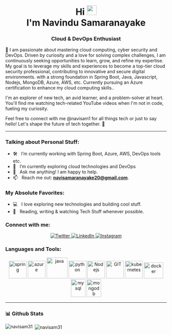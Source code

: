 <h1 align="center">Hi <img src="https://user-images.githubusercontent.com/42378118/110234147-e3259600-7f4e-11eb-95be-0c4047144dea.gif" width="30"><br> I'm Navindu Samaranayake</h1>
<h3 align="center"> Cloud & DevOps Enthusiast </h3>


🚀 I am passionate about mastering cloud computing, cyber security and DevOps. Driven by curiosity and a love for solving complex challenges, I am continuously seeking opportunities to learn, grow, and refine my expertise. My goal is to leverage my skills and experiences to become a top-tier cloud security professional, contributing to innovative and secure digital environments. with a strong foundation in Spring Boot, Java, Javascript, Nodejs, MongoDB, Azure, AWS, etc. Currently pursuing an Azure certification to enhance my cloud computing skills..

I'm an explorer of new tech, an avid learner, and a problem-solver at heart. You'll find me watching tech-related YouTube videos when I'm not in code, fueling my curiosity.

Feel free to connect with me @navisam1 for all things tech or just to say hello! Let's shape the future of tech together. 🌟
<br>

---
  
### Talking about Personal Stuff:

- 🛠 &nbsp; I’m currently working with Spring Boot, Azure, AWS, DevOps tools etc.
- 🚀 &nbsp; I’m currently exploring cloud technologies and DevOps 
- 💬 &nbsp; Ask me anything! I am happy to help.
- 📫 &nbsp; Reach me out: **navisamaranayake20@gmail.com**.

### My Absolute Favorites:

- 💻 &nbsp; I love exploring new technologies and building cool stuff.
- 📰 &nbsp; Reading, writing & watching Tech Stuff whenever possible.


<h3 align="left">Connect with me:</h3>
<p align="center">
  <a href="https://twitter.com/navisam334367" target="_blank">
    <img src="https://img.shields.io/badge/twitter-%231DA1F2.svg?&style=for-the-badge&logo=twitter&logoColor=white&color=071A2C" alt="Twitter"/>
  </a>
  <a href="https://www.linkedin.com/in/navisam1" target="_blank">
    <img src="https://img.shields.io/badge/linkedin-%230077B5.svg?&style=for-the-badge&logo=linkedin&logoColor=white&color=071A2C" alt="LinkedIn"/>
  </a>
  <a href="https://instagram.com/naviiindus" target="_blank">
    <img src="https://img.shields.io/badge/instagram-%23E4405F.svg?&style=for-the-badge&logo=instagram&logoColor=white&color=071A2C" alt="Instagram"/>
  </a>
</p>

<h3 align="left">Languages and Tools:</h3>

<p align="center">
      <img src="https://www.vectorlogo.zone/logos/springio/springio-icon.svg" alt="spring" width="55" height="55"/>
      <img src="https://www.vectorlogo.zone/logos/microsoft_azure/microsoft_azure-icon.svg" alt="azure" width="55" height="55"/>
      <img src="https://www.vectorlogo.zone/logos/java/java-icon.svg" alt="java" width="65" height="65"/> 
      <img src="https://www.vectorlogo.zone/logos/python/python-icon.svg" alt="python" width="55" height="55"/>
      <img src="https://www.vectorlogo.zone/logos/nodejs/nodejs-icon.svg" alt="Nodejs" width="55" height="55"/>
      <img src="https://www.vectorlogo.zone/logos/git-scm/git-scm-icon.svg" alt="GIT" width="55" height="55"/> 
      <img src="https://www.vectorlogo.zone/logos/kubernetes/kubernetes-icon.svg" alt="kubernetes" width="55" height="55"/>
      <img src="https://www.vectorlogo.zone/logos/docker/docker-official.svg" alt="docker" width="60" height="50"/>
      <img src="https://www.vectorlogo.zone/logos/mysql/mysql-icon.svg" alt="mysql" width="45" height="55"/>
      <img src="https://www.vectorlogo.zone/logos/mongodb/mongodb-icon.svg" alt="mongodb" width="45" height="55"/>
</p>

----

### 📊 Github Stats

<p><img align="left" src="https://github-readme-stats.vercel.app/api/top-langs?username=navisam31&show_icons=true&locale=en&layout=compact" alt="navisam31" /></p>


<p>&nbsp;<img align="center" src="https://github-readme-stats.vercel.app/api?username=navisam31&show_icons=true&locale=en" alt="navisam31" /></p>




